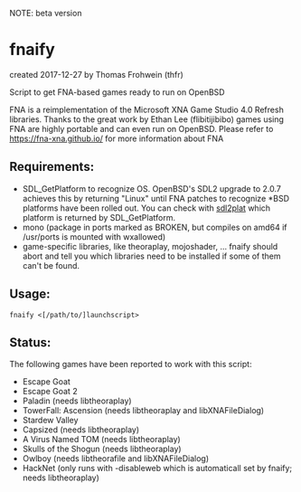 NOTE: beta version

fnaify
======

created 2017-12-27
by Thomas Frohwein (thfr)

Script to get FNA-based games ready to run on OpenBSD

FNA is a reimplementation of the Microsoft XNA Game Studio 4.0 Refresh libraries.
Thanks to the great work by Ethan Lee (flibitijibibo) games using FNA are
highly portable and can even run on OpenBSD. 
Please refer to https://fna-xna.github.io/ for more information about FNA

Requirements:
-------------

- SDL_GetPlatform to recognize OS. OpenBSD's SDL2 upgrade to 2.0.7
  achieves this by returning "Linux" until FNA patches to recognize
  *BSD platforms have been rolled out.
  You can check with [sdl2plat](https://github.com/thfrwn/sdl2plat)
  which platform is returned by SDL_GetPlatform.
- mono (package in ports marked as BROKEN, but compiles on amd64
  if /usr/ports is mounted with wxallowed)
- game-specific libraries, like theoraplay, mojoshader, ... fnaify
  should abort and tell you which libraries need to be installed if
  some of them can't be found.

Usage:
------

`fnaify <[/path/to/]launchscript>`

Status:
-------

The following games have been reported to work with this script:

* Escape Goat
* Escape Goat 2
* Paladin (needs libtheoraplay)
* TowerFall: Ascension (needs libtheoraplay and libXNAFileDialog)
* Stardew Valley
* Capsized (needs libtheoraplay)
* A Virus Named TOM (needs libtheoraplay)
* Skulls of the Shogun (needs libtheoraplay)
* Owlboy (needs libtheorafile and libXNAFileDialog)
* HackNet (only runs with -disableweb which is automaticall set by fnaify; needs libtheoraplay)
